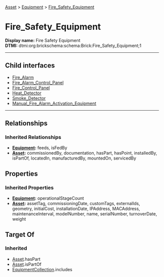 [Asset](../../Asset.md) > [Equipment](../Equipment.md) > [Fire_Safety_Equipment](#)
# Fire_Safety_Equipment

**Display name:** Fire Safety Equipment<br />
**DTMI:** dtmi:org:brickschema:schema:Brick:Fire_Safety_Equipment;1

---


## Child interfaces
* [Fire_Alarm](Fire_Alarm.md)
* [Fire_Alarm_Control_Panel](Fire_Alarm_Control_Panel.md)
* [Fire_Control_Panel](Fire_Control_Panel.md)
* [Heat_Detector](Heat_Detector.md)
* [Smoke_Detector](Smoke_Detector.md)
* [Manual_Fire_Alarm_Activation_Equipment](Manual_Fire_Alarm_Activation_Equipment/Manual_Fire_Alarm_Activation_Equipment.md)

---
## Relationships
### Inherited Relationships
* **[Equipment](../Equipment.md):** feeds, isFedBy
* **[Asset](../../Asset.md):** commissionedBy, documentation, hasPart, hasPoint, installedBy, isPartOf, locatedIn, manufacturedBy, mountedOn, servicedBy
## Properties
### Inherited Properties
* **[Equipment](../Equipment.md):** operationalStageCount
* **[Asset](../../Asset.md):** assetTag, commissioningDate, customTags, externalIds, geometry, initialCost, installationDate, IPAddress, MACAddress, maintenanceInterval, modelNumber, name, serialNumber, turnoverDate, weight
## Target Of
### Inherited
* [Asset](../../Asset.md).hasPart
* [Asset](../../Asset.md).isPartOf
* [EquipmentCollection](../../../Collection/AssetCollection/EquipmentCollection/EquipmentCollection.md).includes

